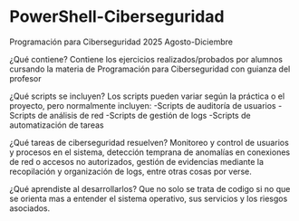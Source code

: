 # PowerShell-Ciberseguridad
Programación para Ciberseguridad 2025 Agosto-Diciembre 

¿Qué contiene?
Contiene los ejercicios realizados/probados por alumnos cursando la materia de Programación para Ciberseguridad con guianza del profesor 

¿Qué scripts se incluyen?
Los scripts pueden variar según la práctica o el proyecto, pero normalmente incluyen:
-Scripts de auditoría de usuarios 
-Scripts de análisis de red
-Scripts de gestión de logs
-Scripts de automatización de tareas

¿Qué tareas de ciberseguridad resuelven?
Monitoreo y control de usuarios y procesos en el sistema, detección temprana de anomalías en conexiones de red o accesos no autorizados, gestión de evidencias mediante la recopilación y organización de logs, entre otras cosas por verse.


¿Qué aprendiste al desarrollarlos?
Que no solo se trata de codigo si no que se orienta mas a entender el sistema operativo, sus servicios y los riesgos asociados.
